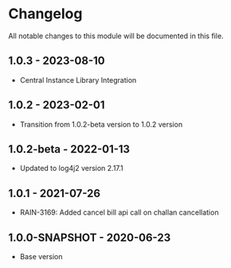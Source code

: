 # Changelog

All notable changes to this module will be documented in this file.

## 1.0.3 - 2023-08-10

- Central Instance Library Integration

## 1.0.2 - 2023-02-01

- Transition from 1.0.2-beta version to 1.0.2 version

## 1.0.2-beta - 2022-01-13
- Updated to log4j2 version 2.17.1

## 1.0.1 - 2021-07-26

- RAIN-3169: Added cancel bill api call on challan cancellation 

## 1.0.0-SNAPSHOT - 2020-06-23

- Base version
